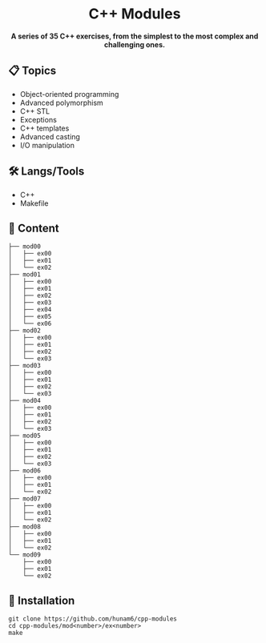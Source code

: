 <div align="center">
  <h1>C++ Modules</h1>
  <b>A series of 35 C++ exercises, from the simplest to the most complex and challenging ones.</b>
</div>

## 📋 Topics

- Object-oriented programming
- Advanced polymorphism
- C++ STL
- Exceptions
- C++ templates
- Advanced casting
- I/O manipulation

## 🛠️ Langs/Tools

- C++
- Makefile

## 📄 Content

```
├── mod00
│   ├── ex00
│   ├── ex01
│   └── ex02
├── mod01
│   ├── ex00
│   ├── ex01
│   ├── ex02
│   ├── ex03
│   ├── ex04
│   ├── ex05
│   └── ex06
├── mod02
│   ├── ex00
│   ├── ex01
│   ├── ex02
│   └── ex03
├── mod03
│   ├── ex00
│   ├── ex01
│   ├── ex02
│   └── ex03
├── mod04
│   ├── ex00
│   ├── ex01
│   ├── ex02
│   └── ex03
├── mod05
│   ├── ex00
│   ├── ex01
│   ├── ex02
│   └── ex03
├── mod06
│   ├── ex00
│   ├── ex01
│   └── ex02
├── mod07
│   ├── ex00
│   ├── ex01
│   └── ex02
├── mod08
│   ├── ex00
│   ├── ex01
│   └── ex02
└── mod09
    ├── ex00
    ├── ex01
    └── ex02
```

## 🚀 Installation

```
git clone https://github.com/hunam6/cpp-modules
cd cpp-modules/mod<number>/ex<number>
make
```

